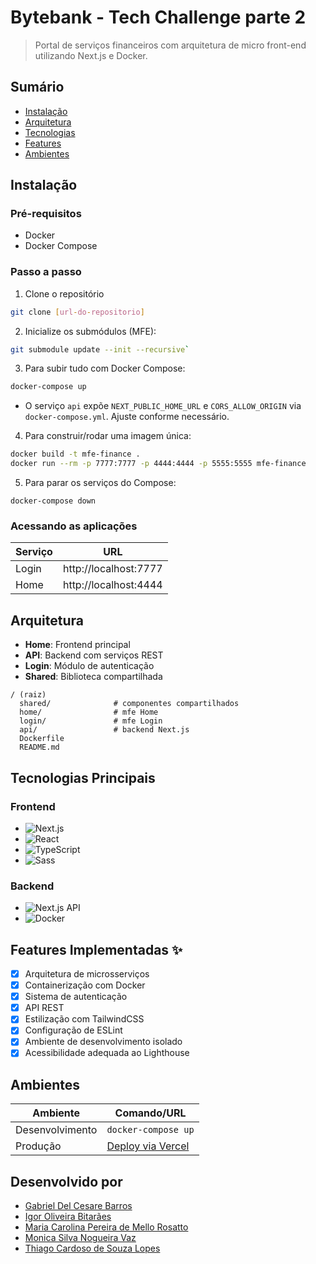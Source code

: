 # Bytebank - Tech Challenge parte 2

> Portal de serviços financeiros com arquitetura de micro front-end utilizando Next.js e Docker.

## Sumário

- [Instalação](#instalação)
- [Arquitetura](#arquitetura)
- [Tecnologias](#tecnologias-principais)
- [Features](#features-implementadas)
- [Ambientes](#ambientes)

## Instalação

### Pré-requisitos

- Docker
- Docker Compose

### Passo a passo

1. Clone o repositório

```bash
git clone [url-do-repositorio]
```

2. Inicialize os submódulos (MFE):

```bash
git submodule update --init --recursive`
```

3. Para subir tudo com Docker Compose:

```bash
docker-compose up
```

- O serviço `api` expõe `NEXT_PUBLIC_HOME_URL` e `CORS_ALLOW_ORIGIN` via `docker-compose.yml`. Ajuste conforme necessário.

4. Para construir/rodar uma imagem única:

```bash
docker build -t mfe-finance .
docker run --rm -p 7777:7777 -p 4444:4444 -p 5555:5555 mfe-finance
```

5. Para parar os serviços do Compose:

```
docker-compose down
```

### Acessando as aplicações

| Serviço | URL                   |
| ------- | --------------------- |
| Login   | http://localhost:7777 |
| Home    | http://localhost:4444 |

## Arquitetura

- **Home**: Frontend principal
- **API**: Backend com serviços REST
- **Login**: Módulo de autenticação
- **Shared**: Biblioteca compartilhada

```
/ (raiz)
  shared/              # componentes compartilhados
  home/                # mfe Home
  login/               # mfe Login
  api/                 # backend Next.js
  Dockerfile
  README.md
```

## Tecnologias Principais

### Frontend

- ![Next.js](https://img.shields.io/badge/Next.js-15.5.3-000000?style=flat-square&logo=next.js)
- ![React](https://img.shields.io/badge/React-19.1.0-61DAFB?style=flat-square&logo=react)
- ![TypeScript](https://img.shields.io/badge/TypeScript-5+-3178C6?style=flat-square&logo=typescript)
- ![Sass](https://img.shields.io/badge/Sass-1.92.1-CC6699?style=flat-square&logo=sass)

### Backend

- ![Next.js API](https://img.shields.io/badge/Next.js-15.5.3-000000?style=flat-square&logo=next.js)
- ![Docker](https://img.shields.io/badge/Docker-20.x-2496ED?style=flat-square&logo=docker)

## Features Implementadas ✨

- [x] Arquitetura de microsserviços
- [x] Containerização com Docker
- [x] Sistema de autenticação
- [x] API REST
- [x] Estilização com TailwindCSS
- [x] Configuração de ESLint
- [x] Ambiente de desenvolvimento isolado
- [x] Acessibilidade adequada ao Lighthouse

## Ambientes

| Ambiente        | Comando/URL                                                |
| --------------- | ---------------------------------------------------------- |
| Desenvolvimento | `docker-compose up`                                        |
| Produção        | [Deploy via Vercel](https://mfe-tech-challenge.vercel.app) |

## Desenvolvido por

- [Gabriel Del Cesare Barros](https://github.com/gabriel-del)
- [Igor Oliveira Bitarães](https://github.com/bitaraes)
- [Maria Carolina Pereira de Mello Rosatto](https://github.com/carolinarosatto)
- [Monica Silva Nogueira Vaz](https://github.com/M0nicaVaz)
- [Thiago Cardoso de Souza Lopes](https://github.com/thiagocardososlopes)
